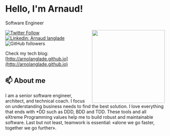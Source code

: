 # Hello, I'm Arnaud!

Software Engineer

<img align='right' src="https://media.giphy.com/media/M9gbBd9nbDrOTu1Mqx/giphy.gif" width="230">

[![Twitter Follow](https://img.shields.io/twitter/follow/arnolanglade?label=Follow)](https://twitter.com/arnolanglade)
[![Linkedin: Arnaud langlade](https://img.shields.io/badge/-Arnaud Langlade-blue?style=flat-square&logo=Linkedin&logoColor=white&link=https://www.linkedin.com/in/arnaudlanglade/)](https://www.linkedin.com/in/arnaudlanglade/)
![GitHub followers](https://img.shields.io/github/followers/arnolanglade?label=Follow&style=social)

Check my tech blog: [http://arnolanglade.github.io](http://arnolanglade.github.io)

## 📫 About me

I am a senior software engineer, architect, and technical coach. I focus on understanding business needs to find the best solution. I love everything that ends with *DD such as DDD, BDD and TDD. These tools and all eXtreme Programming values help me to build robust and maintainable software. Last but not least, teamwork is essential: «alone we go faster, together we go further». 
